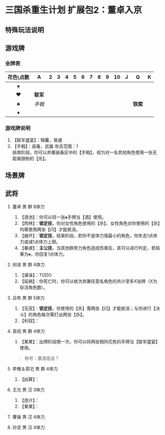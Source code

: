 # 三国杀重生计划 扩展包2：董卓入京

## 特殊玩法说明

## 游戏牌

### 全牌表

| 花色\点数 |    A     |   2   |   3   |   4   |   5   |   6   |   7   |   8   |   9   |  10   |   J   |    Q     |   K   |
| :-------: | :------: | :---: | :---: | :---: | :---: | :---: | :---: | :---: | :---: | :---: | :---: | :------: | :---: |
|     ♠     |          |       |       |       |       |       |       |       |       |       |       |          |       |
|     ♥     | **联军** |       |       |       |       |       |       |       |       |       |       |          |       |
|     ♣     |  *手戟*  |       |       |       |       |       |       |       |       |       |       | **铁索** |       |
|     ♦     |          |       |       |       |       |       |       |       |       |       |       |          |       |

### 游戏牌说明

1. 【联军盛宴】：锦囊，普通
2. 【手戟】：装备，武器 攻击范围：1  
   结束阶段，你可以弃置装备区中的【手戟】，视为对一名其他角色使用一张无距离限制的【杀】。

## 场景牌

## 武将

1. 董卓 男 群 8体力
   1. 【酒池】：你可以将一张♠手牌当【酒】使用。
   2. 【肉林】：**锁定技**，你对女性角色使用的【杀】、女性角色对你使用的【杀】均需使用两张【闪】才能抵消。
   3. 【崩坏】：**锁定技**，结束阶段，若你不是体力值最小的角色，你失去1点体力或减1点体力上限。
   4. 【暴虐】：**主公技**，当其他群势力角色造成伤害后，其可以进行判定，若结果为♠，你回复1点体力。
2. 何进 男 群 4体力
   1. 【谋诛】：TODO
   2. 【延祸】：你死亡时，你可以依次弃置任意名角色的共计至多X张牌（X为存活角色数）。
3. 吕布 男 群 5体力
   1. 【无双】：**锁定技**，你使用的【杀】需两张【闪】才能抵消；与你进行【决斗】的角色每次需打出两张【杀】。
   2. 【利驭】：
4. 袁绍 男 群 4体力
   1. 【某某】：出牌阶段限一次，你可以将两张相同花色的手牌当【联军盛宴】使用。

   > 称号：置酒高会？
5. 李傕＆郭汜 男 群 4体力
   1. 【凶算】：
6. 王允 男 汉 3体力
   1. 【连计】：
   2. 【某某】：
7. 曹操 男 汉 4体力
8. 孙坚 男 汉 4体力
